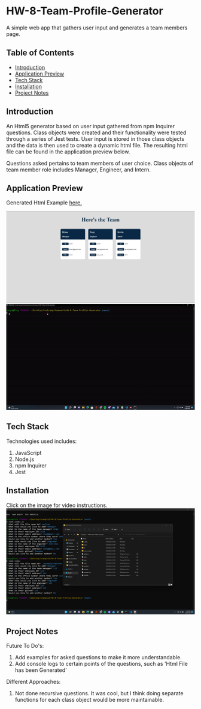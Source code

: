 # HW-8-Team-Profile-Generator
A simple web app that gathers user input and generates a team members page.

## Table of Contents
- [Introduction](#introduction)
- [Application Preview](#application-preview)
- [Tech Stack](#tech-stack)
- [Installation](#installation)
- [Project Notes](#project-notes)

## Introduction
An Html5 generator based on user input gathered from npm Inquirer questions. Class objects were created and their functionality were tested through a series of Jest tests. User input is stored in those class objects and the data is then used to create a dynamic html file. The resulting html file can be found in the application preview below.

Questions asked pertains to team members of user choice. Class objects of team member role includes Manager, Engineer, and Intern.

## Application Preview
Generated Html Example [here.](https://tonyavall.github.io/HW-8-Team-Profile-Generator/)
<p align="center">
  <img src="./assets/images/deployed.png" alt="Deployed Html">
  
  <img src="./assets/images/preview.gif" alt="App Preview">
</p>

## Tech Stack
Technologies used includes:
1. JavaScript
2. Node.js
3. npm Inquirer
4. Jest

## Installation
Click on the image for video instructions.
[![Installation Instructions](./assets/images/video-preview.png)](https://youtu.be/YJJtvz_Qpcc "Installation Instructions")

## Project Notes
Future To Do's:
1. Add examples for asked questions to make it more understandable.
2. Add console logs to certain points of the questions, such as 'Html File has been Generated'

Different Approaches:
1. Not done recursive questions. It was cool, but I think doing separate functions for each class object would be more maintainable.